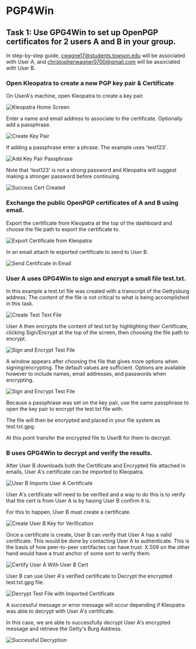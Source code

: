 # PGP4Win

## Task 1: Use GPG4Win to set up OpenPGP certificates for 2 users A and B in your group.

In step-by-step guide, cwagne17@students.towson.edu will be associated with User A, and christopherwagner0700@gmail.com will be associated with User B.

### Open Kleopatra to create a new PGP key pair & Certificate

On UserA's machine, open Kleopatra to create a key pair.

![Kleopatra Home Screen](assets/01_Kelopatra_Home_Screen.png)

Enter a name and email address to associate to the certificate. Optionally add a passphrase.

![Create Key Pair](assets/02_Create_Key_Pair.png)

If adding a passphrase enter a phrase. The example uses 'test123'.

![Add Key Pair Passphrase](assets/03_Add_Passphrase.png)

Note that 'test123' is not a strong password and Kleopatra will suggest making a stronger password before continuing.

![Success Cert Created](assets/04_Success_Cert_Created.png)

### Exchange the public OpenPGP certificates of A and B using email.

Export the certificate from Kleopatra at the top of the dashboard and choose the file path to export the certificate to.

![Export Certificate from Kleopatra](assets/05_Export_Certificate.png)

In an email attach te exported certificate to send to User B.

![Send Certificate in Email](assets/06_Share_Certificate.png)

### User A uses GPG4Win to sign and encrypt a small file test.txt.

In this example a test.txt file was created with a transcript of the Gettysburg address. The content of the file is not critical to what is being accomplished in this task.

![Create Test Text File](assets/07_Create_Test_Text_File.png)

User A then encrypts the content of test.txt by highlighting their Certificate, clicking Sign/Encrypt at the top of the screen, then choosing the file path to encrypt.

![Sign and Encrypt Test File](assets/08_Sign_Encrypt_Test_File.png)

A window appears after choosing the file that gives more options when signing/encrypting. The default values are sufficient. Options are available however to include names, email addresses, and passwords when encrypting.

![Sign and Encrypt Test File](assets/09_Sign_Encrypt_Test_File.png)

Because a passphrase was set on the key pair, use the same passphrase to open the key pair to encrypt the test.txt file with.

The file will then be encrypted and placed in your file system as test.txt.gpg.

At this point transfer the encrypted file to UserB for them to decrypt.

### B uses GPG4Win to decrypt and verify the results.

After User B downloads both the Certificate and Encrypted file attached in emails, User A's certificate can be imported to Kleopatra.

![User B Imports User A Certificate](assets/10_UserB_Imports_UserA_Certificate.png)

User A's certificate will need to be verified and a way to do this is to verify that the cert is from User A is by having User B confirm it is.

For this to happen, User B must create a certificate.

![Create User B Key for Verification](assets/11_Create_UserB_Key_For_Verification.png)

Once a certificate is create, User B can verify that User A has a valid certificate. This would be done by contacting User A to authenticate. This is the basis of how peer-to-peer certifactes can have trust. X.509 on the other hand would have a trust anchor of some sort to verify them.

![Certify User A With User B Cert](assets/12_Certify_UserA_With_UserB_Cert.png)

User B can use User A's verified certificate to Decrypt the encrypted test.txt.gpg file.

![Decrypt Test File with Imported Certificate](assets/13_Decrypt_Test_File.png)

A successful message or error message will occur depending if Kleopatra was able to decrypt with User A's certificate.

In this case, we are able to successfully decrypt User A's encrypted message and retrieve the Getty's Burg Address.

![Successful Decryption](assets/14_Successful_Decryption.png)
